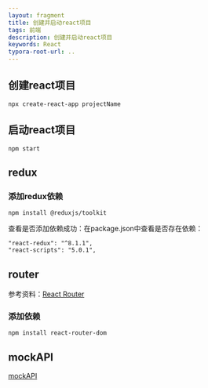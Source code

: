 ```yaml
---
layout: fragment
title: 创建并启动react项目
tags: 前端
description: 创建并启动react项目
keywords: React
typora-root-url: ..
---
```


## 创建react项目

```
npx create-react-app projectName
```

## 启动react项目

```
npm start
```

## redux

### 添加redux依赖

```
npm install @reduxjs/toolkit
```

查看是否添加依赖成功：在package.json中查看是否存在依赖：

```
"react-redux": "^8.1.1",
"react-scripts": "5.0.1",
```

## router

参考资料：[React Router](https://reactrouter.com/en/main/start/tutorial)

### 添加依赖

```
npm install react-router-dom
```

## mockAPI

[mockAPI](https://mockapi.io/projects/64c0b6510d8e251fd11262fd)
<!--stackedit_data:
eyJoaXN0b3J5IjpbLTUxMDcwMDQ0XX0=
-->
